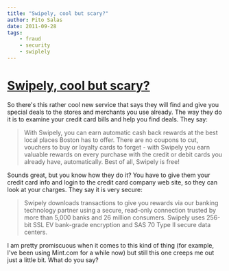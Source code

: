 ```yaml
---
title: "Swipely, cool but scary?"
author: Pito Salas
date: 2011-09-28
tags:
    - fraud
    - security
    - swiplely
---
```

# [Swipely, cool but scary?](None)




So there's this rather cool new service that says they will find and give you
special deals to the stores and merchants you use already. The way they do it
is to examine your credit card bills and help you find deals. They say:

> With Swipely, you can earn automatic cash back rewards at the best local
> places Boston has to offer. There are no coupons to cut, vouchers to buy or
> loyalty cards to forget - with Swipely you earn valuable rewards on every
> purchase with the credit or debit cards you already have, automatically.
> Best of all, Swipely is free!

Sounds great, but you know how they do it? You have to give them your credit
card info and login to the credit card company web site, so they can look at
your charges. They say it is very secure:

> Swipely downloads transactions to give you rewards via our banking
> technology partner using a secure, read-only connection trusted by more than
> 5,000 banks and 26 million consumers. Swipely uses 256-bit SSL EV bank-grade
> encryption and SAS 70 Type II secure data centers.

I am pretty promiscuous when it comes to this kind of thing (for example, I've
been using Mint.com for a while now) but still this one creeps me out just a
little bit. What do you say?


